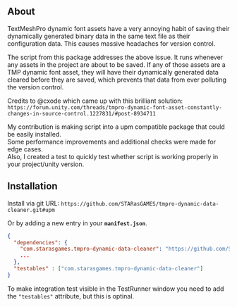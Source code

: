 ## About
TextMeshPro dynamic font assets have a very annoying habit of saving their dynamically generated binary data in the
same text file as their configuration data. This causes massive headaches for version control.

The script from this package addresses the above issue. It runs whenever any assets in the project are about to be saved. If any of
those assets are a TMP dynamic font asset, they will have their dynamically generated data cleared before they are
saved, which prevents that data from ever polluting the version control.

Credits to @cxode which came up with this brilliant solution:<br>
`https://forum.unity.com/threads/tmpro-dynamic-font-asset-constantly-changes-in-source-control.1227831/#post-8934711`

My contribution is making script into a upm compatible package that could be easily installed.<br>
Some performance improvements and additional checks were made for edge cases.<br>
Also, I created a test to quickly test whether script is working properly in your project/unity version.<br>

## Installation
Install via git URL:
`https://github.com/STARasGAMES/tmpro-dynamic-data-cleaner.git#upm`

Or by adding a new entry in your **`manifest.json`**.
```json
{
  "dependencies": {
    "com.starasgames.tmpro-dynamic-data-cleaner": "https://github.com/STARasGAMES/tmpro-dynamic-data-cleaner.git#upm",
    ...
  },
  "testables" : ["com.starasgames.tmpro-dynamic-data-cleaner"]
}
```
To make integration test visible in the TestRunner window you need to add the `"testables"` attribute, but this is optinal.
